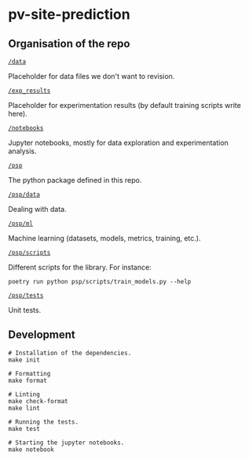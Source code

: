 # pv-site-prediction

## Organisation of the repo

[`/data`](./data)

Placeholder for data files we don't want to revision.

[`/exp_results`](./exp_results)

Placeholder for experimentation results (by default training scripts write here).

[`/notebooks`](./notebooks)

Jupyter notebooks, mostly for data exploration and experimentation analysis.

[`/psp`](./psp)

The python package defined in this repo.

[`/psp/data`](./psp/data)

Dealing with data.

[`/psp/ml`](./psp/ml)

Machine learning (datasets, models, metrics, training, etc.).

[`/psp/scripts`](./psp/scripts)

Different scripts for the library. For instance:

    poetry run python psp/scripts/train_models.py --help

[`/psp/tests`](./psp/tests)

Unit tests.


## Development

    # Installation of the dependencies.
    make init

    # Formatting
    make format

    # Linting
    make check-format
    make lint

    # Running the tests.
    make test

    # Starting the jupyter notebooks.
    make notebook


